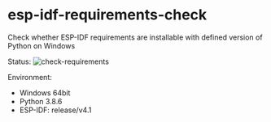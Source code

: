 # esp-idf-requirements-check
Check whether ESP-IDF requirements are installable with defined version of Python on Windows

Status: ![check-requirements](https://github.com/georgik/esp-idf-requirements-check/workflows/check-requirements/badge.svg?branch=release%2Fv4.1_py3.8)

Environment:
* Windows 64bit
* Python 3.8.6
* ESP-IDF: release/v4.1
